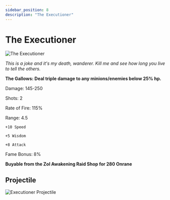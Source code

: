 ```yaml
---
sidebar_position: 8
description: "The Executioner"
---
```


# The Executioner

![The Executioner](https://vwiki.valorserver.com/api/item/picture/the%20executioner)

<i>This is a joke and it's my death, wanderer. Kill me and see how long you live to tell the others.</i>

**The Gallows: Deal triple damage to any minions/enemies below 25% hp.**

Damage: 145-250

Shots: 2

Rate of Fire: 115%

Range: 4.5

    +10 Speed
    
    +5 Wisdom
    
    +8 Attack

Fame Bonus: 8%

**Buyable from the Zol Awakening Raid Shop for 280 Onrane**

## Projectile

![Executioner Projectile](https://cdn.discordapp.com/attachments/1160376179996496013/1170947090373935195/executioner.gif?ex=65924375&is=657fce75&hm=377da93b9340d753493503442f681b4f6f8d9be67475650368c57ec93eb6dbf6&)
